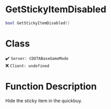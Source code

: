 # GetStickyItemDisabled
```lua
bool GetStickyItemDisabled()
```
# Class
✔️ `Server: CDOTABaseGameMode`  
❌ `Client: undefined`  

# Function Description
Hide the sticky item in the quickbuy.
